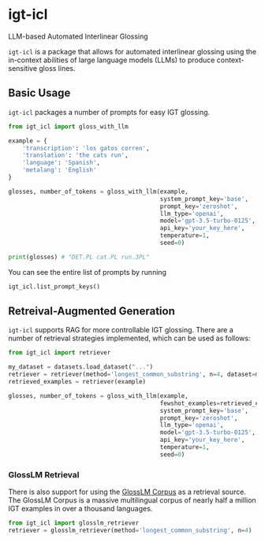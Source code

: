 # igt-icl

LLM-based Automated Interlinear Glossing

`igt-icl` is a package that allows for automated interlinear glossing using the in-context abilities of large language models (LLMs) to produce context-sensitive gloss lines.

## Basic Usage
`igt-icl` packages a number of prompts for easy IGT glossing.

```python
from igt_icl import gloss_with_llm

example = {
    'transcription': 'los gatos corren',
    'translation': 'the cats run',
    'language': 'Spanish',
    'metalang': 'English'
}

glosses, number_of_tokens = gloss_with_llm(example,
                                           system_prompt_key='base',
                                           prompt_key='zeroshot',
                                           llm_type='openai',
                                           model='gpt-3.5-turbo-0125',
                                           api_key='your_key_here',
                                           temperature=1,
                                           seed=0)

print(glosses) # "DET.PL cat.PL run.3PL"
```

You can see the entire list of prompts by running
```python
igt_icl.list_prompt_keys()
```

## Retreival-Augmented Generation
`igt-icl` supports RAG for more controllable IGT glossing. There are a number of retrieval strategies implemented, which can be used as follows:

```python
from igt_icl import retriever

my_dataset = datasets.load_dataset("...")
retriever = retriever(method='longest_common_substring', n=4, dataset=my_dataset)
retrieved_examples = retriever(example)

glosses, number_of_tokens = gloss_with_llm(example,
                                           fewshot_examples=retrieved_examples,
                                           system_prompt_key='base',
                                           prompt_key='zeroshot',
                                           llm_type='openai',
                                           model='gpt-3.5-turbo-0125',
                                           api_key='your_key_here',
                                           temperature=1,
                                           seed=0)
```

### GlossLM Retrieval
There is also support for using the [GlossLM Corpus](https://huggingface.co/datasets/lecslab/glosslm-corpus) as a retrieval source. The GlossLM Corpus is a massive multilingual corpus of nearly half a million IGT examples in over a thousand languages.

```python
from igt_icl import glosslm_retriever
retriever = glosslm_retriever(method='longest_common_substring', n=4)
```

